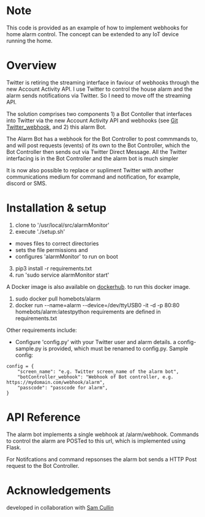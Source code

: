 # Note
This code is provided as an example of how to implement webhooks for home alarm control.  The concept can be extended to
any IoT device running the home.

# Overview
Twitter is retiring the streaming interface in faviour of webhooks through the new Account Activity API.  I use Twitter to control
the house alarm and the alarm sends notifications via Twitter.  So I need to move off the streaming API.

The solution comprises two components 1) a Bot Contoller that interfaces into Twitter via the new Account Activity API
and webhooks (see [Git Twitter_webhook](https://github.com/ccullin/twitter-webhook), and 2) this alarm Bot.

The Alarm Bot has a webhook for the Bot Controller to post commmands to, and will post requests (events) of its own to the
Bot Controller, which the Bot Controller then sends out via Twitter Direct Message.  All the Twitter interfacing is in the
Bot Controller and the alarm bot is much simpler

It is now also possible to replace or supliment Twitter with another communications medium for command and notification,
for example, discord or SMS.

# Installation & setup

1. clone to '/usr/local/src/alarmMonitor'
2. execute './setup.sh'
- moves files to correct directories
- sets the file permissions and
- configures 'alarmMonitor' to run on boot
3. pip3 install -r requirements.txt
4. run 'sudo service alarmMonitor start'

A Docker image is also available on [dockerhub](https://hub.docker.com/u/homebots/dashboard/).
to run this docker image.
1. sudo docker pull homebots/alarm
2. docker run --name=alarm --device=/dev/ttyUSB0 -it -d -p 80:80 homebots/alarm:latestpython requirements are defined in requirements.txt


Other requirements include:

-  Configure 'config.py' with your Twitter user and alarm details. a config-sample.py is provided, which must be renamed to config.py.
Sample config:
```
config = {
    "screen_name": "e.g. Twitter screen_name of the alarm bot",
    "botController_webhook": "Webhook of Bot controller, e.g. https://mydomain.com/webhook/alarm",
    "passcode": "passcode for alarm",
}
```


# API Reference

The alarm bot implements a single webhook at /alarm/webhook.  Commands to control the alarm are POSTed to this
url, which is implemented using Flask.  

For Notifcations and command repsonses the alarm bot sends a HTTP Post request to the Bot Controller.


# Acknowledgements

developed in collaboration with [Sam Cullin](https://samcullin.github.io/)
